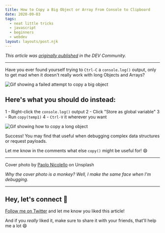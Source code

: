 ```yaml
---
title: How to Copy a Big Object or Array From Console to Clipboard
date: 2020-09-03
tags:
  - neat little tricks
  - javascript
  - beginners
  - webdev
layout: layouts/post.njk
---
```


_This article was [originally published](https://dev.to/vtrpldn/how-to-copy-a-big-object-or-array-from-console-to-clipboard-3hi) in the DEV Community._

---

Have you ever found yourself trying to `Ctrl-C` a `console.log()` output, only to get mad when it doesn't really work with long Objects and Arrays?

![Gif showing a failed attempt to copy a big object](https://dev-to-uploads.s3.amazonaws.com/i/655smltt9jovq8khg6gm.gif)

## Here's what you should do instead:

1 - Right-click the `console.log()` output
2 - Click "Store as global variable"
3 - Run `copy(temp1)`
4 - `Ctrl-V` it wherever you want

![Gif showing how to copy a long object](https://dev-to-uploads.s3.amazonaws.com/i/0rix6lr6mkjolggmprbu.gif)

Success! You may find that useful when debugging complex data structures or request payloads.

Let me know in the comments what else `copy()` might be useful for! 😄

---

Cover photo by [Paolo Nicolello](https://unsplash.com/@paul_nic?utm_source=unsplash&utm_medium=referral&utm_content=creditCopyText) on Unsplash

_Why the cover photo is a monkey? Well, I make the same face when I'm debugging._

---

## Hey, let's connect 👋

[Follow me on Twitter](https://twitter.com/paladini_dev) and let me know you liked this article!

And if you _really_ liked it, make sure to share it with your friends, that'll help me a lot 😄
